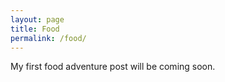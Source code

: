 ```yaml
---
layout: page
title: Food
permalink: /food/
---
```


My first food adventure post will be coming soon.
